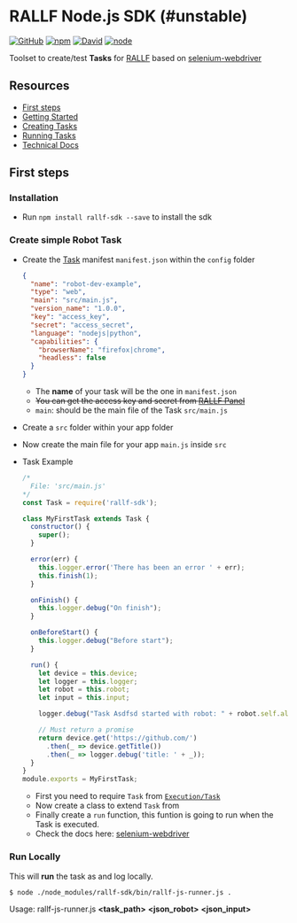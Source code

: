 # RALLF Node.js SDK (#unstable)

[![GitHub](https://img.shields.io/github/license/RobotUnion/rallf-js-sdk.svg?style=flat-square)](https://github.com/RobotUnion/rallf-js-sdk)
[![npm](https://img.shields.io/npm/v/rallf-sdk.svg?style=flat-square)](https://www.npmjs.com/package/rallf-sdk)
[![David](https://img.shields.io/david/RobotUnion/rallf-sdk.svg?style=flat-square)](https://github.com/RobotUnion/rallf-js-sdk)
[![node](https://img.shields.io/node/v/rallf-sdk.svg?style=flat-square)](https://www.npmjs.com/package/rallf-sdk)



Toolset to create/test **Tasks** for [RALLF](https://ralf.robotunion.net)
based on [selenium-webdriver](https://www.npmjs.com/package/selenium-webdriver)

## Resources
* [First steps](#first-steps)
* [Getting Started](https://github.com/RobotUnion/rallf-sdk/wiki/Getting-Started)
* [Creating Tasks](https://github.com/RobotUnion/rallf-sdk/wiki/Creating-Tasks)
* [Running Tasks](https://github.com/RobotUnion/rallf-sdk/wiki/Running-Tasks)
* [Technical Docs](https://github.com/RobotUnion/rallf-sdk/wiki/Technical-Docs)


## First steps
### Installation
* Run `npm install rallf-sdk --save` to install the sdk

### Create simple Robot Task
  * Create the [Task](https://github.com/RobotUnion/rallf-sdk/wiki/Task) manifest `manifest.json` within the `config` folder

    ```json
    {
      "name": "robot-dev-example",
      "type": "web",
      "main": "src/main.js",
      "version_name": "1.0.0",
      "key": "access_key",
      "secret": "access_secret",
      "language": "nodejs|python",
      "capabilities": {
        "browserName": "firefox|chrome",
        "headless": false
      }
    }
    ```
      * The **name** of your task will be the one in `manifest.json`
      * ~~You can get the access key and secret from [RALLF Panel](https://alpha.rallf.com/)~~
      * `main`: should be the main file of the Task `src/main.js`


  * Create a `src` folder within your app folder
  * Now create the main file for your app `main.js` inside `src`

  * Task Example
    ```js
    /*
      File: 'src/main.js'
    */
    const Task = require('rallf-sdk');

    class MyFirstTask extends Task {
      constructor() {
        super();
      }

      error(err) {
        this.logger.error('There has been an error ' + err);
        this.finish(1);
      }

      onFinish() {
        this.logger.debug("On finish");
      }

      onBeforeStart() {
        this.logger.debug("Before start");
      }

      run() {
        let device = this.device;
        let logger = this.logger;
        let robot = this.robot;
        let input = this.input;

        logger.debug("Task Asdfsd started with robot: " + robot.self.alias);

        // Must return a promise
        return device.get('https://github.com/')
          .then(_ => device.getTitle())
          .then(_ => logger.debug('title: ' + _));
      }
    }
    module.exports = MyFirstTask;
    ```
    * First you need to require `Task` from [`Execution/Task`](https://github.com/RobotUnion/rallf-sdk/wiki/Integration---Task)
    * Now create a class to extend `Task` from
    * Finally create a `run` function, this funtion is going to run when the Task is executed.
    * Check the docs here: [selenium-webdriver](https://www.npmjs.com/package/selenium-webdriver)

### Run Locally
This will **run** the task as and log locally.
```
$ node ./node_modules/rallf-sdk/bin/rallf-js-runner.js .
```
Usage: rallf-js-runner.js **<task_path>** **<json_robot>** **<json_input>**

